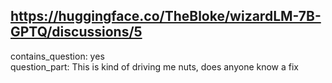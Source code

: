 ## https://huggingface.co/TheBloke/wizardLM-7B-GPTQ/discussions/5

contains_question: yes  
question_part: This is kind of driving me nuts, does anyone know a fix
